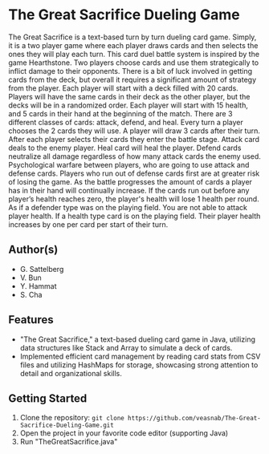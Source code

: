 # The Great Sacrifice Dueling Game
The Great Sacrifice is a text-based turn by turn dueling card game. Simply, it is a two player game where each player draws cards and then selects the ones they will play each turn. This card duel battle system is inspired by the game Hearthstone. Two players choose cards and use them strategically to inflict damage to their opponents. There is a bit of luck involved in getting cards from the deck, but overall it requires a significant amount of strategy from the player. Each player will start with a deck filled with 20 cards. Players will have the same cards in their deck as the other player, but the decks will be in a randomized order. Each player will start with 15 health, and 5 cards in their hand at the beginning of the match. There are 3 different classes of cards: attack, defend, and heal. Every turn a player chooses the 2 cards they will use. A player will draw 3 cards after their turn. After each player selects their cards they enter the battle stage. Attack card deals to the enemy player. Heal card will heal the player. Defend cards neutralize all damage regardless of how many attack cards the enemy used. Psychological warfare between players, who are going to use attack and defense cards. Players who run out of defense cards first are at greater risk of losing the game. As the battle progresses the amount of cards a player has in their hand will continually increase. If the cards run out before any player’s health reaches zero, the player's health will lose 1 health per round. As if a defender type was on the playing field. You are not able to attack player health. If a health type card is on the playing field. Their player health increases by one per card per start of their turn.
## Author(s)
- G. Sattelberg
- V. Bun
- Y. Hammat
- S. Cha

## Features
- "The Great Sacrifice," a text-based dueling card game in Java, utilizing data structures like Stack and Array to simulate a deck of cards.
- Implemented efficient card management by reading card stats from CSV files and utilizing HashMaps for storage, showcasing strong attention to detail and organizational skills.

## Getting Started
1. Clone the repository: `git clone https://github.com/veasnab/The-Great-Sacrifice-Dueling-Game.git`
2. Open the project in your favorite code editor (supporting Java)
3. Run "TheGreatSacrifice.java"  





